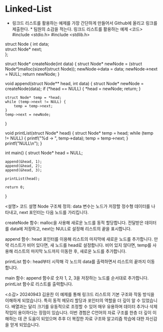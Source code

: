 # Linked-List
* 링크드 리스트를 활용하는 예제를 가장 간단하게 만들어서 Github에 올리고 링크를 제출한다. * 팀원의 소감을 적는다.
링크드 리스트를 활용하는 예제 <코드>
#include <stdio.h>
#include <stdlib.h>

struct Node {
    int data;          
    struct Node* next;  
};

struct Node* createNode(int data) {
    struct Node* newNode = (struct Node*)malloc(sizeof(struct Node)); 
    newNode->data = data;
    newNode->next = NULL;
    return newNode;
}

void append(struct Node** head, int data) {
    struct Node* newNode = createNode(data);
    if (*head == NULL) { 
        *head = newNode;
        return;
    }

    struct Node* temp = *head;
    while (temp->next != NULL) { 
        temp = temp->next;
    }
    temp->next = newNode; 
}

void printList(struct Node* head) {
    struct Node* temp = head;
    while (temp != NULL) {
        printf("%d -> ", temp->data);
        temp = temp->next;
    }
    printf("NULL\n");
}

int main() {
    struct Node* head = NULL; 

    append(&head, 1); 
    append(&head, 2);
    append(&head, 3);

    printList(head); 

    return 0;
}

<설명>
코드 설명
Node 구조체 정의:
data 변수는 노드가 저장할 정수형 데이터를 나타내고,
next 포인터는 다음 노드를 가리킵니다.

createNode 함수:
malloc을 사용해 새로운 노드를 동적 할당합니다.
전달받은 데이터를 data에 저장하고, next는 NULL로 설정해 리스트의 끝을 표시합니다.

append 함수:
head 포인터를 이용해 리스트의 마지막에 새로운 노드를 추가합니다.
만약 리스트가 비어 있다면, 새 노드를 head로 설정합니다.
비어 있지 않다면, temp를 사용해 리스트의 마지막 노드까지 이동한 후, 새로운 노드를 추가합니다.

printList 함수:
head부터 시작해 각 노드의 data를 출력하면서 리스트의 끝까지 이동합니다.

main 함수:
append 함수로 숫자 1, 2, 3을 저장하는 노드를 순서대로 추가합니다.
printList 함수로 리스트를 출력합니다.

<소감>
20240943 김윤찬
이 예제를 통해 링크드 리스트의 기본 구조와 작동 방식을 이해하게 되었습니다. 
특히 동적 메모리 할당과 포인터의 역할을 더 깊이 알 수 있었습니다. 
배열과는 달리 크기를 유동적으로 조정할 수 있어 매우 유용하며 
데이터 추가나 삭제 작업이 용이하다는 장점이 있습니다. 
이번 경험은 C언어의 자료 구조를 한층 더 깊이 이해하는 데 큰 도움이 되었으며
추후 더 복잡한 자료 구조와 알고리즘 학습에 대한 자신감을 얻게 되었습니다.
